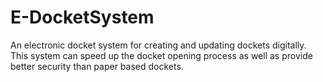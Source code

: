 # E-DocketSystem

An electronic docket system for creating and updating dockets digitally.
This system can speed up the docket opening process as well as provide better security than paper based dockets.
